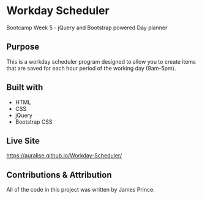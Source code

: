 # Workday Scheduler
Bootcamp Week 5 - jQuery and Bootstrap powered Day planner

## Purpose
This is a workday scheduler program designed to allow you to create items that are saved for each hour period of the working day (9am-5pm). 

## Built with
- HTML
- CSS
- jQuery
- Bootstrap CSS

## Live Site
https://auralise.github.io/Workday-Scheduler/


## Contributions & Attribution
All of the code in this project was written by James Prince.


